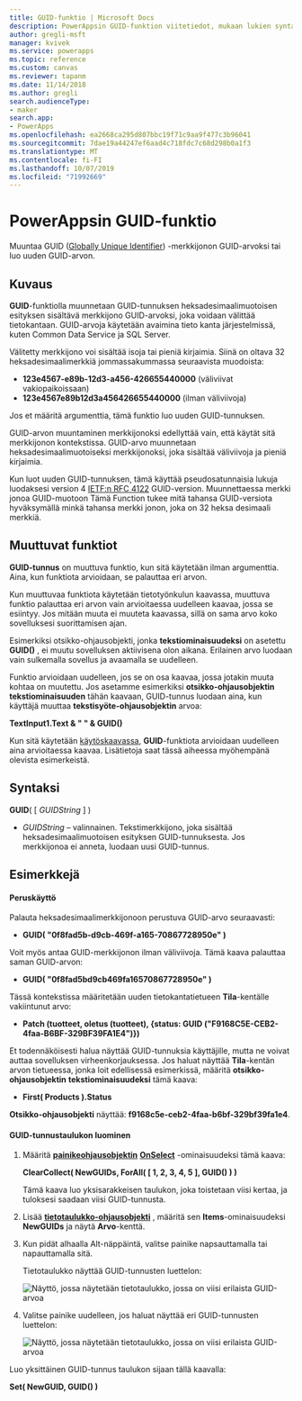 ```yaml
---
title: GUID-funktio | Microsoft Docs
description: PowerAppsin GUID-funktion viitetiedot, mukaan lukien syntaksi
author: gregli-msft
manager: kvivek
ms.service: powerapps
ms.topic: reference
ms.custom: canvas
ms.reviewer: tapanm
ms.date: 11/14/2018
ms.author: gregli
search.audienceType:
- maker
search.app:
- PowerApps
ms.openlocfilehash: ea2668ca295d807bbc19f71c9aa9f477c3b96041
ms.sourcegitcommit: 7dae19a44247ef6aad4c718fdc7c68d298b0a1f3
ms.translationtype: MT
ms.contentlocale: fi-FI
ms.lasthandoff: 10/07/2019
ms.locfileid: "71992669"
---
```

# <a name="guid-function-in-powerapps"></a>PowerAppsin GUID-funktio
Muuntaa GUID ([Globally Unique Identifier](https://en.wikipedia.org/wiki/Universally_unique_identifier)) -merkkijonon GUID-arvoksi tai luo uuden GUID-arvon.

## <a name="description"></a>Kuvaus
**GUID**-funktiolla muunnetaan GUID-tunnuksen heksadesimaalimuotoisen esityksen sisältävä merkkijono GUID-arvoksi, joka voidaan välittää tietokantaan. GUID-arvoja käytetään avaimina tieto kanta järjestelmissä, kuten Common Data Service ja SQL Server.

Välitetty merkkijono voi sisältää isoja tai pieniä kirjaimia. Siinä on oltava 32 heksadesimaalimerkkiä jommassakummassa seuraavista muodoista:

- **123e4567-e89b-12d3-a456-426655440000** (väliviivat vakiopaikoissaan)
- **123e4567e89b12d3a456426655440000** (ilman väliviivoja)

Jos et määritä argumenttia, tämä funktio luo uuden GUID-tunnuksen.

GUID-arvon muuntaminen merkkijonoksi edellyttää vain, että käytät sitä merkkijonon kontekstissa. GUID-arvo muunnetaan heksadesimaalimuotoiseksi merkkijonoksi, joka sisältää väliviivoja ja pieniä kirjaimia. 

Kun luot uuden GUID-tunnuksen, tämä käyttää pseudosatunnaisia lukuja luodaksesi version 4 [IETF:n RFC 4122](https://www.ietf.org/rfc/rfc4122.txt) GUID-version. Muunnettaessa merkki jonoa GUID-muotoon Tämä Function tukee mitä tahansa GUID-versiota hyväksymällä minkä tahansa merkki jonon, joka on 32 heksa desimaali merkkiä.

## <a name="volatile-functions"></a>Muuttuvat funktiot
**GUID-tunnus** on muuttuva funktio, kun sitä käytetään ilman argumenttia. Aina, kun funktiota arvioidaan, se palauttaa eri arvon.  

Kun muuttuvaa funktiota käytetään tietotyönkulun kaavassa, muuttuva funktio palauttaa eri arvon vain arvioitaessa uudelleen kaavaa, jossa se esiintyy. Jos mitään muuta ei muuteta kaavassa, sillä on sama arvo koko sovelluksesi suorittamisen ajan.

Esimerkiksi otsikko-ohjausobjekti, jonka **tekstiominaisuudeksi** on asetettu **GUID()** , ei muutu sovelluksen aktiivisena olon aikana. Erilainen arvo luodaan vain sulkemalla sovellus ja avaamalla se uudelleen.

Funktio arvioidaan uudelleen, jos se on osa kaavaa, jossa jotakin muuta kohtaa on muutettu. Jos asetamme esimerkiksi **otsikko-ohjausobjektin** **tekstiominaisuuden** tähän kaavaan, GUID-tunnus luodaan aina, kun käyttäjä muuttaa **tekstisyöte-ohjausobjektin** arvoa:

**TextInput1.Text & " " & GUID()**

Kun sitä käytetään [käytöskaavassa](../working-with-formulas-in-depth.md), **GUID**-funktiota arvioidaan uudelleen aina arvioitaessa kaavaa. Lisätietoja saat tässä aiheessa myöhempänä olevista esimerkeistä.

## <a name="syntax"></a>Syntaksi
**GUID**( [ *GUIDString* ] )

* *GUIDString* – valinnainen.  Tekstimerkkijono, joka sisältää heksadesimaalimuotoisen esityksen GUID-tunnuksesta. Jos merkkijonoa ei anneta, luodaan uusi GUID-tunnus.

## <a name="examples"></a>Esimerkkejä

#### <a name="basic-usage"></a>Peruskäyttö

Palauta heksadesimaalimerkkijonoon perustuva GUID-arvo seuraavasti:

* **GUID( "0f8fad5b-d9cb-469f-a165-70867728950e" )**

Voit myös antaa GUID-merkkijonon ilman väliviivoja. Tämä kaava palauttaa saman GUID-arvon:

* **GUID( "0f8fad5bd9cb469fa16570867728950e" )**

Tässä kontekstissa määritetään uuden tietokantatietueen **Tila**-kentälle vakiintunut arvo:

* **Patch (tuotteet, oletus (tuotteet), {status: GUID ("F9168C5E-CEB2-4faa-B6BF-329BF39FA1E4")})**

Et todennäköisesti halua näyttää GUID-tunnuksia käyttäjille, mutta ne voivat auttaa sovelluksen virheenkorjauksessa. Jos haluat näyttää **Tila**-kentän arvon tietueessa, jonka loit edellisessä esimerkissä, määritä **otsikko-ohjausobjektin** **tekstiominaisuudeksi** tämä kaava:

* **First( Products ).Status**

**Otsikko-ohjausobjekti** näyttää: **f9168c5e-ceb2-4faa-b6bf-329bf39fa1e4**.

#### <a name="create-a-table-of-guids"></a>GUID-tunnustaulukon luominen

1. Määritä **[painikeohjausobjektin](../controls/control-button.md)** **[OnSelect](../controls/properties-core.md)** -ominaisuudeksi tämä kaava:

    **ClearCollect( NewGUIDs, ForAll( [ 1, 2, 3, 4, 5 ], GUID() ) )**

    Tämä kaava luo yksisarakkeisen taulukon, joka toistetaan viisi kertaa, ja tuloksesi saadaan viisi GUID-tunnusta.

1. Lisää **[tietotaulukko-ohjausobjekti](../controls/control-data-table.md)** , määritä sen **Items**-ominaisuudeksi **NewGUIDs** ja näytä **Arvo**-kenttä.

1. Kun pidät alhaalla Alt-näppäintä, valitse painike napsauttamalla tai napauttamalla sitä.

    Tietotaulukko näyttää GUID-tunnusten luettelon:

    ![Näyttö, jossa näytetään tietotaulukko, jossa on viisi erilaista GUID-arvoa](media/function-guid/guid-collection-1.png)

1. Valitse painike uudelleen, jos haluat näyttää eri GUID-tunnusten luettelon:

    ![Näyttö, jossa näytetään tietotaulukko, jossa on viisi erilaista GUID-arvoa](media/function-guid/guid-collection-2.png)

Luo yksittäinen GUID-tunnus taulukon sijaan tällä kaavalla:

**Set( NewGUID, GUID() )**
